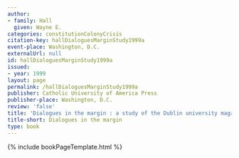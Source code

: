 ```yaml
---
author:
- family: Hall
  given: Wayne E.
categories: constitutionColonyCrisis
citation-key: hallDialoguesMarginStudy1999a
event-place: Washington, D.C.
externalUrl: null
id: hallDialoguesMarginStudy1999a
issued:
- year: 1999
layout: page
permalink: /hallDialoguesMarginStudy1999a
publisher: Catholic University of America Press
publisher-place: Washington, D.C.
review: 'false'
title: 'Dialogues in the margin : a study of the Dublin university magazine'
title-short: Dialogues in the margin
type: book
---
```

{% include bookPageTemplate.html %}